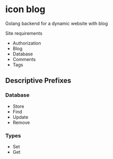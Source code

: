 # icon blog
Golang backend for a dynamic website with blog

Site requirements
- Authorization
- Blog
- Database
- Comments
- Tags


## Descriptive Prefixes

### Database
- Store
- Find
- Update
- Remove

### Types
- Set
- Get
